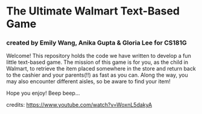 # The Ultimate Walmart Text-Based Game
### created by Emily Wang, Anika Gupta & Gloria Lee for CS181G

Welcome! This repository holds the code we have written to develop a fun little text-based game.
The mission of this game is for you, as the child in Walmart, to retrieve the item placed somewhere in the store and return back to the cashier and your parents(!!) as fast as you can. Along the way, you may also encounter different aisles, so be aware to find your item! 

Hope you enjoy! Beep beep...




credits:
https://www.youtube.com/watch?v=WoxnL5dakyA
